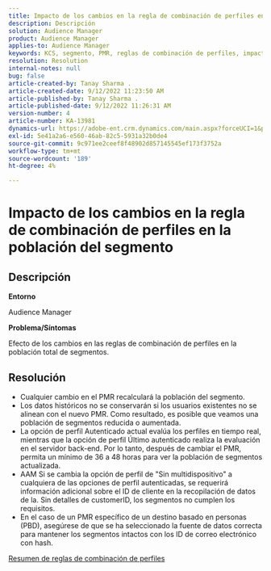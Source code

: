 ```yaml
---
title: Impacto de los cambios en la regla de combinación de perfiles en la población del segmento
description: Descripción
solution: Audience Manager
product: Audience Manager
applies-to: Audience Manager
keywords: KCS, segmento, PMR, reglas de combinación de perfiles, impacto, población total, población en tiempo real, población, cambio
resolution: Resolution
internal-notes: null
bug: false
article-created-by: Tanay Sharma .
article-created-date: 9/12/2022 11:23:50 AM
article-published-by: Tanay Sharma .
article-published-date: 9/12/2022 11:26:31 AM
version-number: 4
article-number: KA-13981
dynamics-url: https://adobe-ent.crm.dynamics.com/main.aspx?forceUCI=1&pagetype=entityrecord&etn=knowledgearticle&id=02c0eb5d-8d32-ed11-9db1-002248086735
exl-id: 5e41a2a6-e560-46ab-82c5-5931a32b0de4
source-git-commit: 9c971ee2ceef8f48902d857145545ef173f3752a
workflow-type: tm+mt
source-wordcount: '189'
ht-degree: 4%

---
```


# Impacto de los cambios en la regla de combinación de perfiles en la población del segmento

## Descripción


<b>Entorno</b>

Audience Manager



<b>Problema/Síntomas</b>

Efecto de los cambios en las reglas de combinación de perfiles en la población total de segmentos.


## Resolución


- Cualquier cambio en el PMR recalculará la población del segmento.
- Los datos históricos no se conservarán si los usuarios existentes no se alinean con el nuevo PMR. Como resultado, es posible que veamos una población de segmentos reducida o aumentada.
- La opción de perfil Autenticado actual evalúa los perfiles en tiempo real, mientras que la opción de perfil Último autenticado realiza la evaluación en el servidor back-end. Por lo tanto, después de cambiar el PMR, permita un mínimo de 36 a 48 horas para ver la población de segmentos actualizada.
- AAM Si se cambia la opción de perfil de &quot;Sin multidispositivo&quot; a cualquiera de las opciones de perfil autenticadas, se requerirá información adicional sobre el ID de cliente en la recopilación de datos de la. Sin detalles de customerID, los segmentos no cumplen los requisitos.
- En el caso de un PMR específico de un destino basado en personas (PBD), asegúrese de que se ha seleccionado la fuente de datos correcta para mantener los segmentos intactos con los ID de correo electrónico con hash.




[Resumen de reglas de combinación de perfiles](https://experienceleague.adobe.com/docs/audience-manager/user-guide/features/profile-merge-rules/merge-rules-overview.html?lang=en)
